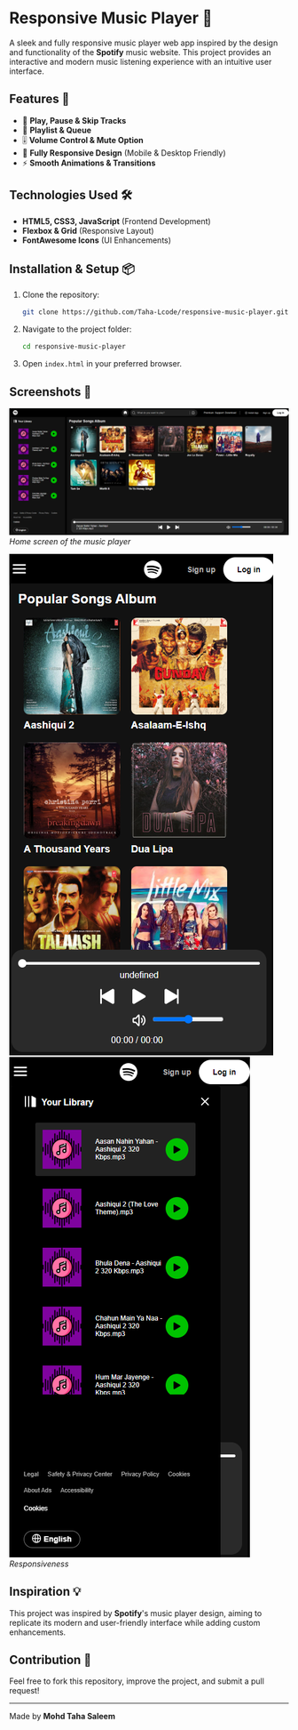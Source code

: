 # Responsive Music Player 🎵

A sleek and fully responsive music player web app inspired by the design and functionality of the **Spotify** music website. This project provides an interactive and modern music listening experience with an intuitive user interface.

## Features 🚀

- 🎼 **Play, Pause & Skip Tracks**
- 🎵 **Playlist & Queue**
- 🎚 **Volume Control & Mute Option**
- 📱 **Fully Responsive Design** (Mobile & Desktop Friendly)
- ⚡ **Smooth Animations & Transitions**

## Technologies Used 🛠

- **HTML5, CSS3, JavaScript** (Frontend Development)
- **Flexbox & Grid** (Responsive Layout)
- **FontAwesome Icons** (UI Enhancements)

## Installation & Setup 📦

1. Clone the repository:
   ```sh
   git clone https://github.com/Taha-Lcode/responsive-music-player.git
   ```
2. Navigate to the project folder:
   ```sh
   cd responsive-music-player
   ```
3. Open `index.html` in your preferred browser.

## Screenshots 📸

![Home Screen](Music3.png)
*Home screen of the music player*

![Now Playing](Music1.png)
![Now Playing](Music4.png)
*Responsiveness*

## Inspiration 💡

This project was inspired by **Spotify**'s music player design, aiming to replicate its modern and user-friendly interface while adding custom enhancements.

## Contribution 🤝

Feel free to fork this repository, improve the project, and submit a pull request!

---

Made by **Mohd Taha Saleem**
